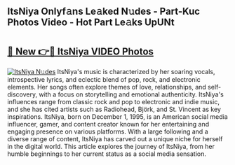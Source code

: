 ## ItsNiya Onlyf𝚊ns Le𝚊ked N𝚞des - Part-Kuc Photos Video - Hot Part Le𝚊ks UpUNt

# <h2><a href="http://ac18251.deff.icu/?id=ItsNiya">🔗 New 👉🔴 ItsNiya VIDEO Photos</a></h2>

[![ItsNiya N𝚞des](https://i.imgur.com/rIISA9y.gif)](http://ac18251.deff.icu/?id=ItsNiya)
ItsNiya's music is characterized by her soaring vocals, introspective lyrics, and eclectic blend of pop, rock, and electronic elements. Her songs often explore themes of love, relationships, and self-discovery, with a focus on storytelling and emotional authenticity. ItsNiya's influences range from classic rock and pop to electronic and indie music, and she has cited artists such as Radiohead, Björk, and St. Vincent as key inspirations. ItsNiya, born on December 1, 1995, is an American social media influencer, gamer, and content creator known for her entertaining and engaging presence on various platforms. With a large following and a diverse range of content, ItsNiya has carved out a unique niche for herself in the digital world. This article explores the journey of ItsNiya, from her humble beginnings to her current status as a social media sensation.
